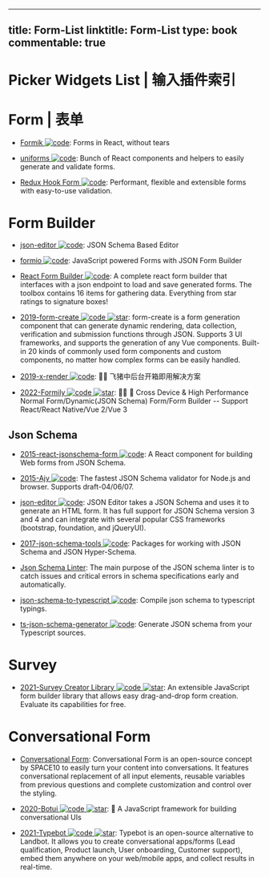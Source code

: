 
---
title: Form-List
linktitle: Form-List
type: book
commentable: true
---

# Picker Widgets List | 输入插件索引

# Form | 表单

- [Formik ![code](https://ng-tech.icu/assets/code.svg)](https://github.com/jaredpalmer/formik): Forms in React, without tears

- [uniforms ![code](https://ng-tech.icu/assets/code.svg)](https://github.com/vazco/uniforms): Bunch of React components and helpers to easily generate and validate forms.

- [Redux Hook Form ![code](https://ng-tech.icu/assets/code.svg)](https://react-hook-form.com/): Performant, flexible and extensible forms with easy-to-use validation.

# Form Builder

- [json-editor ![code](https://ng-tech.icu/assets/code.svg)](https://github.com/json-editor/json-editor): JSON Schema Based Editor

- [formio ![code](https://ng-tech.icu/assets/code.svg)](https://github.com/formio): JavaScript powered Forms with JSON Form Builder

- [React Form Builder ![code](https://ng-tech.icu/assets/code.svg)](https://github.com/blackjk3/react-form-builder): A complete react form builder that interfaces with a json endpoint to load and save generated forms. The toolbox contains 16 items for gathering data. Everything from star ratings to signature boxes!

- [2019-form-create ![code](https://ng-tech.icu/assets/code.svg) ![star](https://img.shields.io/github/stars/xaboy/form-create)](https://github.com/xaboy/form-create): form-create is a form generation component that can generate dynamic rendering, data collection, verification and submission functions through JSON. Supports 3 UI frameworks, and supports the generation of any Vue components. Built-in 20 kinds of commonly used form components and custom components, no matter how complex forms can be easily handled.

- [2019-x-render ![code](https://ng-tech.icu/assets/code.svg)](https://github.com/alibaba/x-render): 🚴‍♀️ 飞猪中后台开箱即用解决方案

- [2022-Formily ![code](https://ng-tech.icu/assets/code.svg) ![star](https://img.shields.io/github/stars/alibaba/formily)](https://github.com/alibaba/formily): 📱🚀 🧩 Cross Device & High Performance Normal Form/Dynamic(JSON Schema) Form/Form Builder -- Support React/React Native/Vue 2/Vue 3

## Json Schema

- [2015-react-jsonschema-form ![code](https://ng-tech.icu/assets/code.svg)](https://github.com/mozilla-services/react-jsonschema-form): A React component for building Web forms from JSON Schema.

- [2015-Ajv ![code](https://ng-tech.icu/assets/code.svg)](https://github.com/epoberezkin/ajv): The fastest JSON Schema validator for Node.js and browser. Supports draft-04/06/07.

- [json-editor ![code](https://ng-tech.icu/assets/code.svg)](https://github.com/json-editor/json-editor): JSON Editor takes a JSON Schema and uses it to generate an HTML form. It has full support for JSON Schema version 3 and 4 and can integrate with several popular CSS frameworks (bootstrap, foundation, and jQueryUI).

- [2017-json-schema-tools ![code](https://ng-tech.icu/assets/code.svg)](https://github.com/cloudflare/json-schema-tools): Packages for working with JSON Schema and JSON Hyper-Schema.

- [Json Schema Linter](https://www.json-schema-linter.com/): The main purpose of the JSON schema linter is to catch issues and critical errors in schema specifications early and automatically.

- [json-schema-to-typescript ![code](https://ng-tech.icu/assets/code.svg)](https://github.com/bcherny/json-schema-to-typescript): Compile json schema to typescript typings.

- [ts-json-schema-generator ![code](https://ng-tech.icu/assets/code.svg)](https://github.com/vega/ts-json-schema-generator): Generate JSON schema from your Typescript sources.

# Survey

- [2021-Survey Creator Library ![code](https://ng-tech.icu/assets/code.svg) ![star](https://img.shields.io/github/stars/surveyjs/survey-creator)](https://github.com/surveyjs/survey-creator): An extensible JavaScript form builder library that allows easy drag-and-drop form creation. Evaluate its capabilities for free.

# Conversational Form

- [Conversational Form](https://github.com/space10-community/conversational-form): Conversational Form is an open-source concept by SPACE10 to easily turn your content into conversations. It features conversational replacement of all input elements, reusable variables from previous questions and complete customization and control over the styling.

- [2020-Botui ![code](https://ng-tech.icu/assets/code.svg) ![star](https://img.shields.io/github/stars/botui/botui)](https://github.com/botui/botui): 🤖 A JavaScript framework for building conversational UIs

- [2021-Typebot ![code](https://ng-tech.icu/assets/code.svg) ![star](https://img.shields.io/github/stars/baptisteArno/typebot.io)](https://github.com/baptisteArno/typebot.io): Typebot is an open-source alternative to Landbot. It allows you to create conversational apps/forms (Lead qualification, Product launch, User onboarding, Customer support), embed them anywhere on your web/mobile apps, and collect results in real-time.

    
